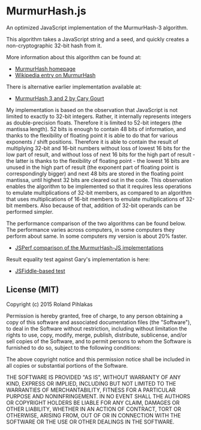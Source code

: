 # MurmurHash.js

An optimized JavaScript implementation of the MurmurHash-3 algorithm.

This algorithm takes a JavaScript string and a seed, and quickly creates a non-cryptographic 32-bit hash from it.

More information about this algorithm can be found at:

*	[MurmurHash homepage](https://code.google.com/p/smhasher/)
*	[Wikipedia entry on MurmurHash](http://en.wikipedia.org/wiki/MurmurHash) 

There is alternative earlier implementation available at:

* [MurmurHash 3 and 2 by Cary Gourt](http://github.com/garycourt/murmurhash-js)

My implementation is based on the observation that JavaScript is not limited to exactly to 32-bit integers. Rather, it internally represents integers as double-precision floats. Therefore it is limited to 52-bit integers (the mantissa length). 52 bits is enough to contain 48 bits of information, and thanks to the flexibility of floating point it is able to do that for various exponents / shift positions. Therefore it is able to contain the result of multiplying 32-bit and 16-bit numbers without loss of lowest 16 bits for the low part of result, and without loss of next 16 bits for the high part of result - the latter is thanks to the flexibility of floating point - the lowest 16 bits are unused in the high part of result (the exponent part of floating point is correspondingly bigger) and next 48 bits are stored in the floating point mantissa, until highest 32 bits are cleared out in the code. This observation enables the algorithm to be implemented so that it requires less operations to emulate multiplications of 32-bit members, as compared to an algorithm that uses multiplications of 16-bit members to emulate multiplications of 32-bit members. Also because of that, addition of 32-bit operands can be performed simpler.

The performance comparison of the two algorithms can be found below. The performance varies across computers, in some computers they perform about same. In some computers my version is about 20% faster.

* [JSPerf comparison of the MurmurHash-JS implementations](http://jsperf.com/murmurhash3-comparison/6)

Result equality test against Gary's implementation is here:

* [JSFiddle-based test](http://jsfiddle.net/4u0ve7ux/10/)

## License (MIT)

Copyright (c) 2015 Roland Pihlakas

Permission is hereby granted, free of charge, to any person obtaining a copy of this software and associated documentation files (the "Software"), to deal in the Software without restriction, including without limitation the rights to use, copy, modify, merge, publish, distribute, sublicense, and/or sell copies of the Software, and to permit persons to whom the Software is furnished to do so, subject to the following conditions:

The above copyright notice and this permission notice shall be included in all copies or substantial portions of the Software.

THE SOFTWARE IS PROVIDED "AS IS", WITHOUT WARRANTY OF ANY KIND, EXPRESS OR IMPLIED, INCLUDING BUT NOT LIMITED TO THE WARRANTIES OF MERCHANTABILITY, FITNESS FOR A PARTICULAR PURPOSE AND NONINFRINGEMENT. IN NO EVENT SHALL THE AUTHORS OR COPYRIGHT HOLDERS BE LIABLE FOR ANY CLAIM, DAMAGES OR OTHER LIABILITY, WHETHER IN AN ACTION OF CONTRACT, TORT OR OTHERWISE, ARISING FROM, OUT OF OR IN CONNECTION WITH THE SOFTWARE OR THE USE OR OTHER DEALINGS IN THE SOFTWARE.
